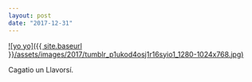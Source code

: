 ```yaml
---
layout: post
date: "2017-12-31"
---
```


[![yo yo]({{ site.baseurl }}/assets/images/2017/tumblr_p1ukod4osj1r16syio1_1280-1024x768.jpg)](https://mananamanana.com/ohpiglet/wp-content/uploads/2017/12/tumblr_p1ukod4osj1r16syio1_1280.jpg)

Cagatio un Llavorsí.
